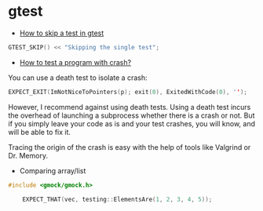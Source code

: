 # gtest

- [How to skip a test in gtest](https://stackoverflow.com/questions/7208070/googletest-how-to-skip-a-test)

```c++
GTEST_SKIP() << "Skipping the single test";
```

- [How to test a program with crash?](https://stackoverflow.com/questions/6569713/testing-for-crash-with-google-test)

You can use a death test to isolate a crash:

```c++
EXPECT_EXIT(ImNotNiceToPointers(p); exit(0), ExitedWithCode(0), '');
```

However, I recommend against using death tests. Using a death test incurs the overhead of launching a subprocess whether
there is a crash or not. But if you simply leave your code as is and your test crashes, you will know, and will be able
to fix it.

Tracing the origin of the crash is easy with the help of tools like Valgrind or Dr. Memory.

- Comparing array/list
```c++
#include <gmock/gmock.h>

    EXPECT_THAT(vec, testing::ElementsAre(1, 2, 3, 4, 5));
```